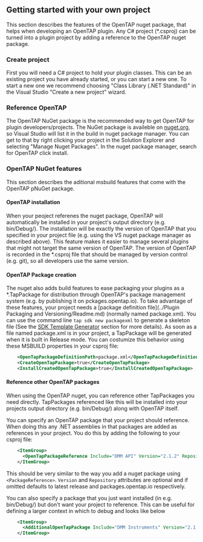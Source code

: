 
## Getting started with your own project

This section describes the features of the OpenTAP nuget package, that helps when developing an OpenTAP plugin. Any C# project (*.csproj) can be turned into a plugin project by adding a reference to the OpenTAP nuget package. 

### Create project

First you will need a C# project to hold your plugin classes. This can be an existing project you have already started, or you can start a new one. To start a new one we recommend choosing "Class Library (.NET Standard)" in the Visual Studio "Create a new project" wizard.

### Reference OpenTAP

The OpenTAP NuGet package is the recommended way to get OpenTAP for plugin developers/projects. The NuGet package is availeble on [nuget.org](https://www.nuget.org/packages/OpenTAP/), so Visual Studio will list it in the build in nuget package manager. You can get to that by right clicking your project in the Solution Explorer and selecting "Manage Nuget Packages". In the nuget package manager, search for OpenTAP click install.

### OpenTAP NuGet features

This section describes the aditional msbuild features that come with the OpenTAP pNuGet package. 

#### OpenTAP installation

When your peoject referenes the nuget package, OpenTAP will automatically be installed in your project's output directory (e.g. bin/Debug/). The installation will be exactly the version of OpenTAP that you specified in your project file (e.g. using the VS nuget package manager as described above). This feature makes it easier to manage several plugins that might not target the same version of OpenTAP. The version of OpenTAP is recorded in the *.csproj file that should be managed by version control (e.g. git), so all developers use the same version.

#### OpenTAP Package creation

The nuget also adds build features to ease packaging your plugins as a *.TapPackage for distribution through OpenTAP's package management system (e.g. by publishing it on pckages.opentap.io). To take advantage of these features, your project needs a [package definition file](../Plugin Packaging and Versioning/Readme.md) (normally named package.xml). You can use the command line `tap sdk new packagexml` to generate a skeleton file (See the [SDK Template Generator](?) section for more details). As soon as a file named package.xml is in your project, a TapPackage will be generated when it is built in Release mode. You can costumize this behavior using these MSBUILD properties in your csproj file:
```xml
    <OpenTapPackageDefinitionPath>package.xml</OpenTapPackageDefinitionPath>
    <CreateOpenTapPackage>true</CreateOpenTapPackage>
    <InstallCreatedOpenTapPackage>true</InstallCreatedOpenTapPackage>
```

#### Reference other OpenTAP packages

When using the OpenTAP nuget, you can reference other TapPackages you need directly. TapPackages referenced like this will be installed into your projects output directory (e.g. bin/Debug/) along with OpenTAP itself.

You can specify an OpenTAP package that your project should reference. When doing this any .NET assemblies in that packages are added as references in your project. You do this by adding the following to your csproj file:
```xml
    <ItemGroup>
      <OpenTapPackageReference Include="DMM API" Version="2.1.2" Repository="packages.opentap.io"/>
    </ItemGroup>
```
This should be very similar to the way you add a nuget package using `<PackageReference>`. `Version` and `Repository` attributes are optional and if omitted defaults to latest release and packages.opentap.io respectively. 

You can also specify a package that you just want installed (in e.g. bin/Debug/) but don't want your project to reference. This can be useful for defining a larger context in which to debug and looks like below
```xml
    <ItemGroup>
      <AdditionalOpenTapPackage Include="DMM Instruments" Version="2.1.2" Repository="packages.opentap.io"/>
    </ItemGroup>
```
